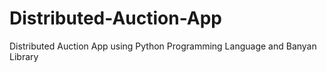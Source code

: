 # Distributed-Auction-App
Distributed Auction App using Python Programming Language and Banyan Library
